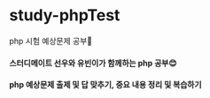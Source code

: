 # study-phpTest
php 시험 예상문제 공부💙 <br>
<h4> 스터디메이트 선우와 유빈이가 함께하는 php 공부😊 </h4>
<h4> php 예상문제 출제 및 답 맞추기, 중요 내용 정리 및 복습하기 </h4>
